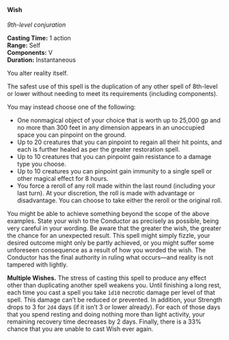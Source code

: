 #### Wish
<!-- TODO Check and tag this spell-->
<!-- markdownlint-disable-next-line no-emphasis-as-heading -->
_9th-level conjuration_

**Casting Time:** 1 action \
**Range:** Self \
**Components:** V \
**Duration:** Instantaneous

You alter reality itself.

The safest use of this spell is the duplication of any other spell of 8th-level or lower without needing to meet its requirements (including components).

You may instead choose one of the following:

- One nonmagical object of your choice that is worth up to 25,000 gp and no more than 300 feet in any dimension appears in an unoccupied space you can pinpoint on the ground.
- Up to 20 creatures that you can pinpoint to regain all their hit points, and each is further healed as per the greater restoration spell.
- Up to 10 creatures that you can pinpoint gain resistance to a damage type you choose.
- Up to 10 creatures you can pinpoint gain immunity to a single spell or other magical effect for 8 hours.
- You force a reroll of any roll made within the last round (including your last turn).
  At your discretion, the roll is made with advantage or disadvantage. You can choose to take either the reroll or the original roll.

You might be able to achieve something beyond the scope of the above examples.
State your wish to the Conductor as precisely as possible, being very careful in your wording.
Be aware that the greater the wish, the greater the chance for an unexpected result.
This spell might simply fizzle, your desired outcome might only be partly achieved, or you might suffer some unforeseen consequence as a result of how you worded the wish.
The Conductor has the final authority in ruling what occurs—and reality is not tampered with lightly.

**Multiple Wishes.**
The stress of casting this spell to produce any effect other than duplicating another spell weakens you.
Until finishing a long rest, each time you cast a spell you take `1d10` necrotic damage per level of that spell.
This damage can’t be reduced or prevented.
In addition, your Strength drops to 3 for `2d4` days (if it isn’t 3 or lower already).
For each of those days that you spend resting and doing nothing more than light activity, your remaining recovery time decreases by 2 days.
Finally, there is a 33% chance that you are unable to cast Wish ever again.
